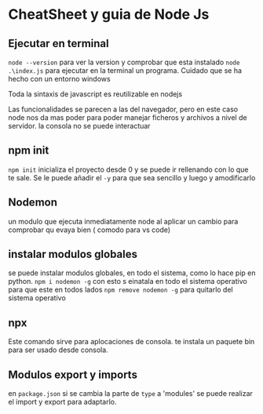 # CheatSheet y guia de Node Js

## Ejecutar en terminal
`node --version` para ver la version y comprobar que esta instalado
`node .\index.js` para ejecutar en la terminal un programa. Cuidado que se ha hecho con un entorno windows

Toda la sintaxis de javascript es reutilizable en nodejs

Las funcionalidades se parecen a las del navegador, pero en este caso node nos da mas poder para poder manejar ficheros y archivos a nivel de servidor. la consola no se puede interactuar

## npm init
`npm init` inicializa el proyecto desde 0 y se puede ir rellenando con lo que te sale.
Se le puede añadir el `-y` para que sea sencillo y luego y amodificarlo
## Nodemon
un modulo que ejecuta inmediatamente node al aplicar un cambio para comprobar qu evaya bien ( comodo para vs code)

## instalar modulos globales
se puede instalar modulos globales, en todo el sistema, como lo hace pip en python. 
`npm i nodemon -g` con esto s einatala en todo el sistema operativo para que este en todos lados
`npm remove nodemon -g` para quitarlo del sistema operativo

## npx
Este comando sirve para aplocaciones de consola. te instala un paquete bin para ser usado desde consola.

## Modulos export y imports
en `package.json` si se cambia la parte de `type` a 'modules' se puede realizar el import y export para adaptarlo.
